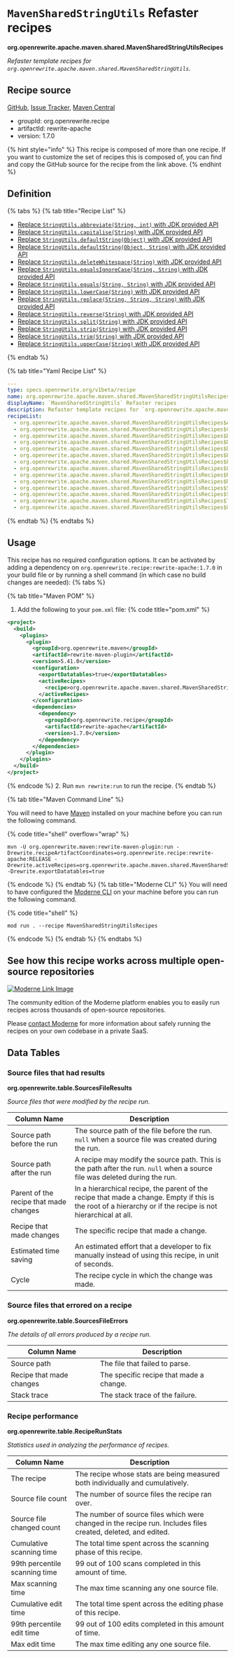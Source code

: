 # `MavenSharedStringUtils` Refaster recipes

**org.openrewrite.apache.maven.shared.MavenSharedStringUtilsRecipes**

_Refaster template recipes for `org.openrewrite.apache.maven.shared.MavenSharedStringUtils`._

## Recipe source

[GitHub](https://github.com/openrewrite/rewrite-apache/blob/main/src/main/java/org/openrewrite/apache/maven/shared/MavenSharedStringUtils.java), [Issue Tracker](https://github.com/openrewrite/rewrite-apache/issues), [Maven Central](https://central.sonatype.com/artifact/org.openrewrite.recipe/rewrite-apache/1.7.0/jar)

* groupId: org.openrewrite.recipe
* artifactId: rewrite-apache
* version: 1.7.0

{% hint style="info" %}
This recipe is composed of more than one recipe. If you want to customize the set of recipes this is composed of, you can find and copy the GitHub source for the recipe from the link above.
{% endhint %}

## Definition

{% tabs %}
{% tab title="Recipe List" %}
* [Replace `StringUtils.abbreviate(String, int)` with JDK provided API](../../../apache/maven/shared/mavensharedstringutilsrecipes$abbreviaterecipe.md)
* [Replace `StringUtils.capitalise(String)` with JDK provided API](../../../apache/maven/shared/mavensharedstringutilsrecipes$capitaliserecipe.md)
* [Replace `StringUtils.defaultString(Object)` with JDK provided API](../../../apache/maven/shared/mavensharedstringutilsrecipes$defaultstringrecipe.md)
* [Replace `StringUtils.defaultString(Object, String)` with JDK provided API](../../../apache/maven/shared/mavensharedstringutilsrecipes$defaultstringfallbackrecipe.md)
* [Replace `StringUtils.deleteWhitespace(String)` with JDK provided API](../../../apache/maven/shared/mavensharedstringutilsrecipes$deletewhitespacerecipe.md)
* [Replace `StringUtils.equalsIgnoreCase(String, String)` with JDK provided API](../../../apache/maven/shared/mavensharedstringutilsrecipes$equalsignorecaserecipe.md)
* [Replace `StringUtils.equals(String, String)` with JDK provided API](../../../apache/maven/shared/mavensharedstringutilsrecipes$equalsrecipe.md)
* [Replace `StringUtils.lowerCase(String)` with JDK provided API](../../../apache/maven/shared/mavensharedstringutilsrecipes$lowercaserecipe.md)
* [Replace `StringUtils.replace(String, String, String)` with JDK provided API](../../../apache/maven/shared/mavensharedstringutilsrecipes$replacerecipe.md)
* [Replace `StringUtils.reverse(String)` with JDK provided API](../../../apache/maven/shared/mavensharedstringutilsrecipes$reverserecipe.md)
* [Replace `StringUtils.split(String)` with JDK provided API](../../../apache/maven/shared/mavensharedstringutilsrecipes$splitrecipe.md)
* [Replace `StringUtils.strip(String)` with JDK provided API](../../../apache/maven/shared/mavensharedstringutilsrecipes$striprecipe.md)
* [Replace `StringUtils.trim(String)` with JDK provided API](../../../apache/maven/shared/mavensharedstringutilsrecipes$trimrecipe.md)
* [Replace `StringUtils.upperCase(String)` with JDK provided API](../../../apache/maven/shared/mavensharedstringutilsrecipes$uppercaserecipe.md)

{% endtab %}

{% tab title="Yaml Recipe List" %}
```yaml
---
type: specs.openrewrite.org/v1beta/recipe
name: org.openrewrite.apache.maven.shared.MavenSharedStringUtilsRecipes
displayName: `MavenSharedStringUtils` Refaster recipes
description: Refaster template recipes for `org.openrewrite.apache.maven.shared.MavenSharedStringUtils`.
recipeList:
  - org.openrewrite.apache.maven.shared.MavenSharedStringUtilsRecipes$AbbreviateRecipe
  - org.openrewrite.apache.maven.shared.MavenSharedStringUtilsRecipes$CapitaliseRecipe
  - org.openrewrite.apache.maven.shared.MavenSharedStringUtilsRecipes$DefaultStringRecipe
  - org.openrewrite.apache.maven.shared.MavenSharedStringUtilsRecipes$DefaultStringFallbackRecipe
  - org.openrewrite.apache.maven.shared.MavenSharedStringUtilsRecipes$DeleteWhitespaceRecipe
  - org.openrewrite.apache.maven.shared.MavenSharedStringUtilsRecipes$EqualsIgnoreCaseRecipe
  - org.openrewrite.apache.maven.shared.MavenSharedStringUtilsRecipes$EqualsRecipe
  - org.openrewrite.apache.maven.shared.MavenSharedStringUtilsRecipes$LowercaseRecipe
  - org.openrewrite.apache.maven.shared.MavenSharedStringUtilsRecipes$ReplaceRecipe
  - org.openrewrite.apache.maven.shared.MavenSharedStringUtilsRecipes$ReverseRecipe
  - org.openrewrite.apache.maven.shared.MavenSharedStringUtilsRecipes$SplitRecipe
  - org.openrewrite.apache.maven.shared.MavenSharedStringUtilsRecipes$StripRecipe
  - org.openrewrite.apache.maven.shared.MavenSharedStringUtilsRecipes$TrimRecipe
  - org.openrewrite.apache.maven.shared.MavenSharedStringUtilsRecipes$UppercaseRecipe

```
{% endtab %}
{% endtabs %}

## Usage

This recipe has no required configuration options. It can be activated by adding a dependency on `org.openrewrite.recipe:rewrite-apache:1.7.0` in your build file or by running a shell command (in which case no build changes are needed): 
{% tabs %}

{% tab title="Maven POM" %}
1. Add the following to your `pom.xml` file:
{% code title="pom.xml" %}
```xml
<project>
  <build>
    <plugins>
      <plugin>
        <groupId>org.openrewrite.maven</groupId>
        <artifactId>rewrite-maven-plugin</artifactId>
        <version>5.41.0</version>
        <configuration>
          <exportDatatables>true</exportDatatables>
          <activeRecipes>
            <recipe>org.openrewrite.apache.maven.shared.MavenSharedStringUtilsRecipes</recipe>
          </activeRecipes>
        </configuration>
        <dependencies>
          <dependency>
            <groupId>org.openrewrite.recipe</groupId>
            <artifactId>rewrite-apache</artifactId>
            <version>1.7.0</version>
          </dependency>
        </dependencies>
      </plugin>
    </plugins>
  </build>
</project>
```
{% endcode %}
2. Run `mvn rewrite:run` to run the recipe.
{% endtab %}

{% tab title="Maven Command Line" %}

You will need to have [Maven](https://maven.apache.org/download.cgi) installed on your machine before you can run the following command.

{% code title="shell" overflow="wrap" %}
```shell
mvn -U org.openrewrite.maven:rewrite-maven-plugin:run -Drewrite.recipeArtifactCoordinates=org.openrewrite.recipe:rewrite-apache:RELEASE -Drewrite.activeRecipes=org.openrewrite.apache.maven.shared.MavenSharedStringUtilsRecipes -Drewrite.exportDatatables=true
```
{% endcode %}
{% endtab %}
{% tab title="Moderne CLI" %}
You will need to have configured the [Moderne CLI](https://docs.moderne.io/moderne-cli/cli-intro) on your machine before you can run the following command.

{% code title="shell" %}
```shell
mod run . --recipe MavenSharedStringUtilsRecipes
```
{% endcode %}
{% endtab %}
{% endtabs %}

## See how this recipe works across multiple open-source repositories

[![Moderne Link Image](/.gitbook/assets/ModerneRecipeButton.png)](https://app.moderne.io/recipes/org.openrewrite.apache.maven.shared.MavenSharedStringUtilsRecipes)

The community edition of the Moderne platform enables you to easily run recipes across thousands of open-source repositories.

Please [contact Moderne](https://moderne.io/product) for more information about safely running the recipes on your own codebase in a private SaaS.
## Data Tables

### Source files that had results
**org.openrewrite.table.SourcesFileResults**

_Source files that were modified by the recipe run._

| Column Name | Description |
| ----------- | ----------- |
| Source path before the run | The source path of the file before the run. `null` when a source file was created during the run. |
| Source path after the run | A recipe may modify the source path. This is the path after the run. `null` when a source file was deleted during the run. |
| Parent of the recipe that made changes | In a hierarchical recipe, the parent of the recipe that made a change. Empty if this is the root of a hierarchy or if the recipe is not hierarchical at all. |
| Recipe that made changes | The specific recipe that made a change. |
| Estimated time saving | An estimated effort that a developer to fix manually instead of using this recipe, in unit of seconds. |
| Cycle | The recipe cycle in which the change was made. |

### Source files that errored on a recipe
**org.openrewrite.table.SourcesFileErrors**

_The details of all errors produced by a recipe run._

| Column Name | Description |
| ----------- | ----------- |
| Source path | The file that failed to parse. |
| Recipe that made changes | The specific recipe that made a change. |
| Stack trace | The stack trace of the failure. |

### Recipe performance
**org.openrewrite.table.RecipeRunStats**

_Statistics used in analyzing the performance of recipes._

| Column Name | Description |
| ----------- | ----------- |
| The recipe | The recipe whose stats are being measured both individually and cumulatively. |
| Source file count | The number of source files the recipe ran over. |
| Source file changed count | The number of source files which were changed in the recipe run. Includes files created, deleted, and edited. |
| Cumulative scanning time | The total time spent across the scanning phase of this recipe. |
| 99th percentile scanning time | 99 out of 100 scans completed in this amount of time. |
| Max scanning time | The max time scanning any one source file. |
| Cumulative edit time | The total time spent across the editing phase of this recipe. |
| 99th percentile edit time | 99 out of 100 edits completed in this amount of time. |
| Max edit time | The max time editing any one source file. |

